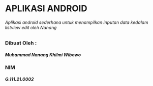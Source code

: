 # APLIKASI ANDROID
###### Aplikasi android sederhana untuk menampilkan inputan data kedalam listview edit oleh Nanang

### Dibuat Oleh :
##### Muhammad Nanang Khilmi Wibowo
### NIM
##### G.111.21.0002